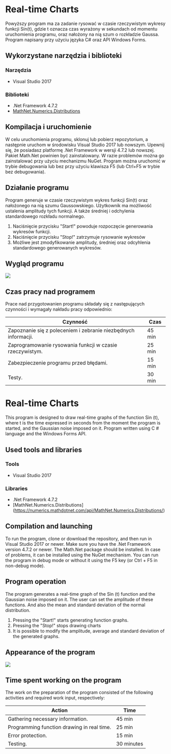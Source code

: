 # Real-time Charts
Powyższy program ma za zadanie rysować w czasie rzeczywistym wykresy funkcji Sin(t), gdzie t oznacza czas wyrażony w sekundach od momentu uruchomienia programu, oraz nałożony na nią szum o rozkładzie Gaussa. Program napisany przy użyciu języka C# oraz API Windows Forms.

## Wykorzystane narzędzia i biblioteki
### Narzędzia
+ Visual Studio 2017

### Biblioteki
+ .Net Framework 4.7.2
+ [MathNet.Numerics.Distributions](https://numerics.mathdotnet.com/api/MathNet.Numerics.Distributions/)

## Kompilacja i uruchomienie
W celu uruchomienia programu, sklonuj lub pobierz repozytorium, a następnie uruchom w środowisku Visual Studio 2017 lub nowszym. Upewnij się, że posiadasz platformę .Net Framework w wersji 4.7.2 lub nowszej. Pakiet Math.Net powinien być zainstalowany. W razie problemów można go zainstalować przy użyciu mechanizmu NuGet.
Program można uruchomić w trybie debugowania lub bez przy użyciu klawisza F5 (lub Ctrl+F5 w trybie bez debugowania).

## Działanie programu
Program generuje w czasie rzeczywistym wykres funkcji Sin(t) oraz nałożonego na nią szumu Gaussowskiego. Użytkownik ma możliwość ustalenia amplitudy tych funkcji. A także średniej i odchylenia standardowego rozkładu normalnego.
1. Naciśnięcie przycisku "Start!" powoduje rozpoczęcie generowania wykresów funkcji.
2. Naciśnięcie przycisku "Stop!" zatrzymuje rysowanie wykresów
3. Możliwe jest zmodyfikowanie amplitudy, średniej oraz odcyhlenia standardowego generowanych wykresów.

## Wygląd programu
![](https://i.ibb.co/RT47p30/Realt-time-charts.png)

## Czas pracy nad programem
Prace nad przygotowanien programu składały się z następujących czynności i wymagały nakładu pracy odpowiednio:

Czynność | Czas 
------------- | -------------
Zapoznanie się z poleceniem i zebranie niezbędnych informacji.  | 45 min
Zaprogramowanie rysowania funkcji w czasie rzeczywistym.  | 25 min
Zabezpieczenie programu przed błędami. | 15 min
Testy. | 30 min


# Real-time Charts
This program is designed to draw real-time graphs of the function Sin (t), where t is the time expressed in seconds from the moment the program is started, and the Gaussian noise imposed on it. Program written using C # language and the Windows Forms API.

## Used tools and libraries
### Tools
+ Visual Studio 2017

### Libraries
+ .Net Framework 4.7.2
+ [MathNet.Numerics.Distributions] (https://numerics.mathdotnet.com/api/MathNet.Numerics.Distributions/)

## Compilation and launching
To run the program, clone or download the repository, and then run in Visual Studio 2017 or newer. Make sure you have the .Net Framework version 4.7.2 or newer. The Math.Net package should be installed. In case of problems, it can be installed using the NuGet mechanism.
You can run the program in debug mode or without it using the F5 key (or Ctrl + F5 in non-debug mode).

## Program operation
The program generates a real-time graph of the Sin (t) function and the Gaussian noise imposed on it. The user can set the amplitude of these functions. And also the mean and standard deviation of the normal distribution.
1. Pressing the "Start!" starts generating function graphs.
2. Pressing the "Stop!" stops drawing charts
3. It is possible to modify the amplitude, average and standard deviation of the generated graphs.

## Appearance of the program
![](https://i.ibb.co/RT47p30/Realt-time-charts.png)

## Time spent working on the program
The work on the preparation of the program consisted of the following activities and required work input, respectively:

Action | Time
------------- | -------------
Gathering necessary information. | 45 min
Programming function drawing in real time. | 25 min
Error protection. | 15 min
Testing. | 30 minutes

